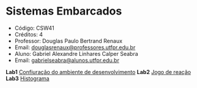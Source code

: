 # Sistemas Embarcados
- Código: CSW41
- Créditos: 4
- Professor: Douglas Paulo Bertrand Renaux
- Email: douglasrenaux@professores.utfpr.edu.br
- Aluno: Gabriel Alexandre Linhares Calper Seabra
- Email: gabrielseabra@alunos.utfpr.edu.br

<b>Lab1</b> <a href="https://github.com/Calperxd/Sistemas-Embarcados-CSW41/tree/main/calperxd_CSW41/Lab1">Confiuração do ambiente de desenvolvimento</a> 
<b>Lab2</b> <a href="https://github.com/Calperxd/calperxd_CSW41/tree/master/Lab2">Jogo de reação</a> 
<b>Lab3</b> <a href="https://github.com/Calperxd/calperxd_CSW41/tree/master/Lab3">Histograma</a> 
